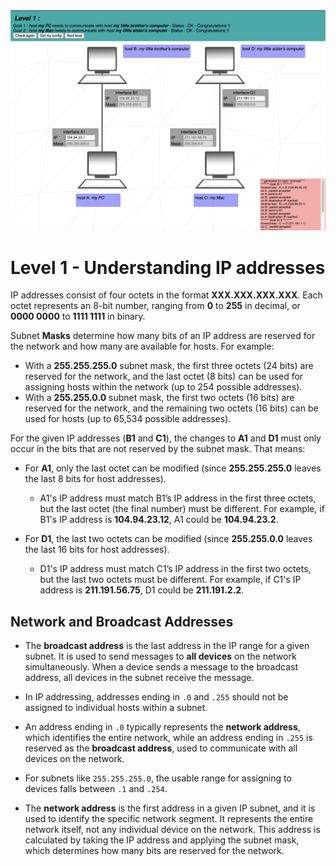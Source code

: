 <img width="1149" alt="Level 1" src="Level_01.png">






























# Level 1 - Understanding IP addresses

IP addresses consist of four octets in the format **XXX.XXX.XXX.XXX**. Each octet represents an 8-bit number, ranging from **0** to **255** in decimal, or **0000 0000** to **1111 1111** in binary.

Subnet **Masks** determine how many bits of an IP address are reserved for the network and how many are available for hosts. For example:

- With a **255.255.255.0** subnet mask, the first three octets (24 bits) are reserved for the network, and the last octet (8 bits) can be used for assigning hosts within the network (up to 254 possible addresses).
- With a **255.255.0.0** subnet mask, the first two octets (16 bits) are reserved for the network, and the remaining two octets (16 bits) can be used for hosts (up to 65,534 possible addresses).

For the given IP addresses (**B1** and **C1**), the changes to **A1** and **D1** must only occur in the bits that are not reserved by the subnet mask. That means:

- For **A1**, only the last octet can be modified (since **255.255.255.0** leaves the last 8 bits for host addresses).
	- A1's IP address must match B1’s IP address in the first three octets, but the last octet (the final number) must be different. For example, if B1's IP address is **104.94.23.12**, A1 could be **104.94.23.2**.

- For **D1**, the last two octets can be modified (since **255.255.0.0** leaves the last 16 bits for host addresses).
	- D1's IP address must match C1’s IP address in the first two octets, but the last two octets must be different. For example, if C1's IP address is **211.191.56.75**, D1 could be **211.191.2.2**.

## Network and Broadcast Addresses
- The **broadcast address** is the last address in the IP range for a given subnet. It is used to send messages to **all devices** on the network simultaneously. When a device sends a message to the broadcast address, all devices in the subnet receive the message.

- In IP addressing, addresses ending in `.0` and `.255` should not be assigned to individual hosts within a subnet.

- An address ending in `.0` typically represents the **network address**, which identifies the entire network, while an address ending in `.255` is reserved as the **broadcast address**, used to communicate with all devices on the network.

- For subnets like `255.255.255.0`, the usable range for assigning to devices falls between `.1` and `.254`.

- The **network address** is the first address in a given IP subnet, and it is used to identify the specific network segment. It represents the entire network itself, not any individual device on the network. This address is calculated by taking the IP address and applying the subnet mask, which determines how many bits are reserved for the network.